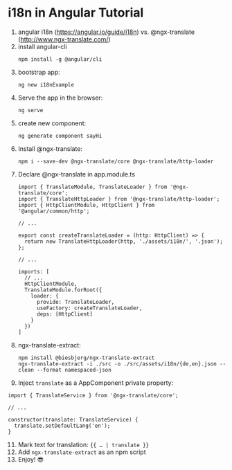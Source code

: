 # i18n in Angular Tutorial

1. angular i18n (https://angular.io/guide/i18n) vs. @ngx-translate (http://www.ngx-translate.com/)
2. install angular-cli
    ```
    npm install -g @angular/cli
    ```
3. bootstrap app:
    ```
    ng new i18nExample
    ```
4. Serve the app in the browser:
    ```
    ng serve
    ```
5. create new component:
    ```
    ng generate component sayHi
    ```
6. Install @ngx-translate:
    ```
    npm i --save-dev @ngx-translate/core @ngx-translate/http-loader
    ```
8. Declare @ngx-translate in app.module.ts
    ```
    import { TranslateModule, TranslateLoader } from '@ngx-translate/core';
    import { TranslateHttpLoader } from '@ngx-translate/http-loader';
    import { HttpClientModule, HttpClient } from '@angular/common/http';

    // ...

    export const createTranslateLoader = (http: HttpClient) => {
      return new TranslateHttpLoader(http, './assets/i18n/', '.json');
    };

    // ...

    imports: [
      // ...
      HttpClientModule,
      TranslateModule.forRoot({
        loader: { 
          provide: TranslateLoader,
          useFactory: createTranslateLoader,
          deps: [HttpClient]
        }
      })
    ]
    ```
9. ngx-translate-extract:
    ```
    npm install @biesbjerg/ngx-translate-extract
    ngx-translate-extract -i ./src -o ./src/assets/i18n/{de,en}.json --clean --format namespaced-json
    ```
10. Inject `translate` as a AppComponent private property:
```
import { TranslateService } from '@ngx-translate/core';

// ...

constructor(translate: TranslateService) {
  translate.setDefaultLang('en');
}
```
11. Mark text for translation: `{{ … | translate }}`
12. Add `ngx-translate-extract` as an npm script
13. Enjoy! 😎
